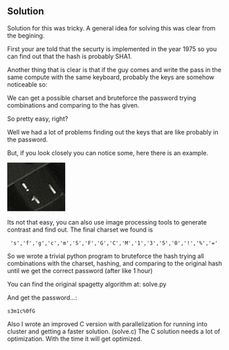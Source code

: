 ## Solution

Solution for this was tricky. A general idea for solving this was clear
from the begining.

First your are told that the securty is implemented in the year 1975 so
you can find out that the hash is probably SHA1.

Another thing that is clear is that if the guy comes and write the pass
in the same compute with the same keyboard, probably the keys are somehow
noticeable so:

We can get a possible charset and bruteforce the password trying combinations
and comparing to the has given.

So pretty easy, right?

Well we had a lot of problems finding out the keys that are like probably
in the password. 

But, if you look closely you can notice some, here there is an example.

![alt-image](examplekey.png)

Its not that easy, you can also use image processing tools to generate 
contrast and find out.
The final charset we found is
```
 's','f','g','c','m','S','F','G','C','M','1','3','5','0','!','%','='
```

So we wrote a trivial python program to bruteforce the hash trying all
combinations with the charset, hashing, and comparing to the original hash
until we get the correct password (after like 1 hour)

You can find the original spagetty algorithm at: solve.py

And get the password...:
```
s3m1c%0fG
```

Also I wrote an improved C version with parallelization for running into 
cluster and getting a faster solution. (solve.c)
The C solution needs a lot of optimization. With the time it will get optimized.
